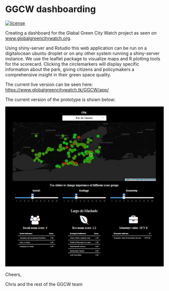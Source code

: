 # GGCW dashboarding

[![license](https://img.shields.io/badge/Licence-GPL%203.0-green.svg)](https://github.com/krakchris/GGCW_dashboarding/blob/master/LICENSE)

Creating a dashboard for the Glabal Green City Watch project as seen on www.globalgreencitywatch.org.

Using shiny-server and Rstudio this web application can be run on a digitalocean ubuntu droplet or on any other system running a shiny-server instance.
We use the leaflet package to visualize maps and R plotting tools for the scorecard. Clicking the circlemarkers will display specific information about the park, giving citizens and policymakers a comprehensive insight in their green space quality.

The current live version can be seen here: 
https://www.globalgreencitywatch.tk/GGCW/app/


The current version of the prototype is shown below:


![alt text][example]

[example]: https://github.com/krakchris/GGCW/blob/master/Voorbeeld_GGCW.png "example dashboard"



Cheers, 

Chris and the rest of the GGCW team
